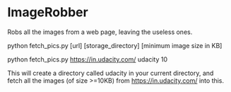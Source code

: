 # ImageRobber
Robs all the images from a web page, leaving the useless ones.



python fetch_pics.py [url] [storage_directory] [minimum image size in KB]

python fetch_pics.py https://in.udacity.com/ udacity 10

This will create a directory called udacity in your current directory, and fetch all the images (of size >=10KB) from https://in.udacity.com/ into this.
